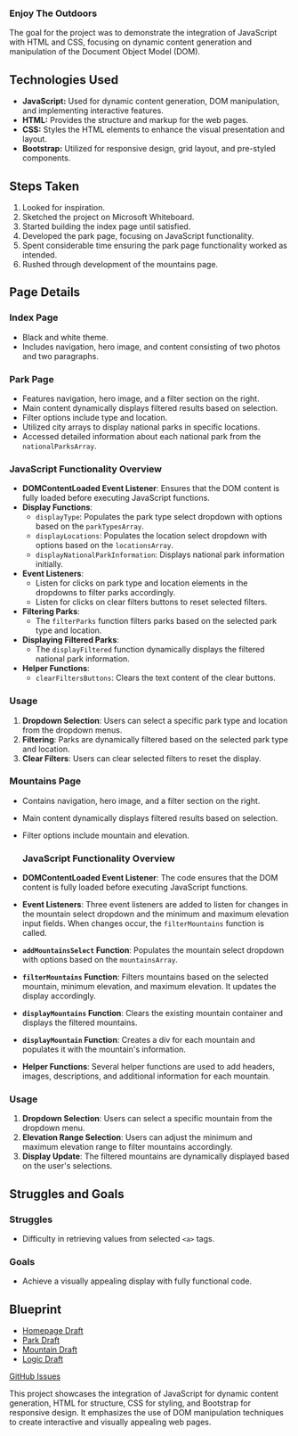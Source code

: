 ### Enjoy The Outdoors

The goal for the project was to demonstrate the integration of JavaScript with HTML and CSS, focusing on dynamic content generation and manipulation of the Document Object Model (DOM).

## Technologies Used
- **JavaScript:** Used for dynamic content generation, DOM manipulation, and implementing interactive features.
- **HTML:** Provides the structure and markup for the web pages.
- **CSS:** Styles the HTML elements to enhance the visual presentation and layout.
- **Bootstrap:** Utilized for responsive design, grid layout, and pre-styled components.

## Steps Taken
1. Looked for inspiration.
2. Sketched the project on Microsoft Whiteboard.
3. Started building the index page until satisfied.
4. Developed the park page, focusing on JavaScript functionality.
5. Spent considerable time ensuring the park page functionality worked as intended.
6. Rushed through development of the mountains page.

## Page Details
### Index Page
- Black and white theme.
- Includes navigation, hero image, and content consisting of two photos and two paragraphs.

### Park Page
- Features navigation, hero image, and a filter section on the right.
- Main content dynamically displays filtered results based on selection.
- Filter options include type and location.
- Utilized city arrays to display national parks in specific locations.
- Accessed detailed information about each national park from the `nationalParksArray`.
### JavaScript Functionality Overview

- **DOMContentLoaded Event Listener**: Ensures that the DOM content is fully loaded before executing JavaScript functions.
- **Display Functions**: 
  - `displayType`: Populates the park type select dropdown with options based on the `parkTypesArray`.
  - `displayLocations`: Populates the location select dropdown with options based on the `locationsArray`.
  - `displayNationalParkInformation`: Displays national park information initially.
- **Event Listeners**: 
  - Listen for clicks on park type and location elements in the dropdowns to filter parks accordingly.
  - Listen for clicks on clear filters buttons to reset selected filters.
- **Filtering Parks**:
  - The `filterParks` function filters parks based on the selected park type and location.
- **Displaying Filtered Parks**:
  - The `displayFiltered` function dynamically displays the filtered national park information.
- **Helper Functions**:
  - `clearFiltersButtons`: Clears the text content of the clear buttons.

### Usage

1. **Dropdown Selection**: Users can select a specific park type and location from the dropdown menus.
2. **Filtering**: Parks are dynamically filtered based on the selected park type and location.
3. **Clear Filters**: Users can clear selected filters to reset the display.

### Mountains Page
- Contains navigation, hero image, and a filter section on the right.
- Main content dynamically displays filtered results based on selection.
- Filter options include mountain and elevation.
  ### JavaScript Functionality Overview

- **DOMContentLoaded Event Listener**: The code ensures that the DOM content is fully loaded before executing JavaScript functions.
- **Event Listeners**: Three event listeners are added to listen for changes in the mountain select dropdown and the minimum and maximum elevation input fields. When changes occur, the `filterMountains` function is called.
- **`addMountainsSelect` Function**: Populates the mountain select dropdown with options based on the `mountainsArray`.
- **`filterMountains` Function**: Filters mountains based on the selected mountain, minimum elevation, and maximum elevation. It updates the display accordingly.
- **`displayMountains` Function**: Clears the existing mountain container and displays the filtered mountains.
- **`displayMountain` Function**: Creates a div for each mountain and populates it with the mountain's information.
- **Helper Functions**: Several helper functions are used to add headers, images, descriptions, and additional information for each mountain.

### Usage

1. **Dropdown Selection**: Users can select a specific mountain from the dropdown menu.
2. **Elevation Range Selection**: Users can adjust the minimum and maximum elevation range to filter mountains accordingly.
3. **Display Update**: The filtered mountains are dynamically displayed based on the user's selections.


## Struggles and Goals
### Struggles
- Difficulty in retrieving values from selected `<a>` tags.

### Goals
- Achieve a visually appealing display with fully functional code.

## Blueprint
- [Homepage Draft](C:/Users/Student/pluralsight/LearnToCode/Workbook5/Enjoy_The_Outdoors/images/readme/homepage.PNG)
- [Park Draft](C:/Users/Student/pluralsight/LearnToCode/Workbook5/Enjoy_The_Outdoors/images/readme/park.PNG)
- [Mountain Draft](C:/Users/Student/pluralsight/LearnToCode/Workbook5/Enjoy_The_Outdoors/images/readme/mountain.PNG)
- [Logic Draft](C:/Users/Student/pluralsight/LearnToCode/Workbook5/Enjoy_The_Outdoors/images/readme/logic.PNG)

[GitHub Issues](https://github.com/VVSteven/Enjoy_The_Outdoors/issues/1#issue-2006901973)

This project showcases the integration of JavaScript for dynamic content generation, HTML for structure, CSS for styling, and Bootstrap for responsive design. It emphasizes the use of DOM manipulation techniques to create interactive and visually appealing web pages.
